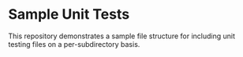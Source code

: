 # Sample Unit Tests

This repository demonstrates a sample file structure for including unit testing files on a per-subdirectory basis.
